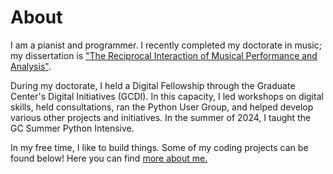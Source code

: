 

# About

I am a pianist and programmer. I recently completed my doctorate in music; my dissertation is ["The Reciprocal Interaction of Musical Performance and Analysis"](https://academicworks.cuny.edu/gc_etds/5754/).

During my doctorate, I held a Digital Fellowship through the Graduate Center's Digital Initiatives (GCDI). In this capacity, I led workshops on digital skills, held consultations, ran the Python User Group, and helped develop various other projects and initiatives. In the summer of 2024, I taught the GC Summer Python Intensive.

In my free time, I like to build things. Some of my coding projects can be found below! Here you can find [more about me.](./about-me)
